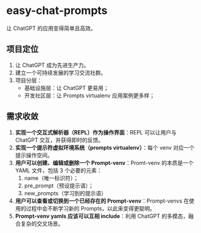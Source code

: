 # easy-chat-prompts

让 ChatGPT 的应用变得简单且高效。

## 项目定位

1. 让 ChatGPT 成为先进生产力。
2. 建立一个可持续发展的学习交流社群。
3. 项目分层：
    - 基础设施层：让 ChatGPT 更易用；
    - 开发社区层：让 Prompts virtualenv 应用案例更多样；

## 需求收敛

1. **实现一个交互式解析器（REPL）作为操作界面**：REPL 可以让用户与 ChatGPT 交互，并获得即时的反馈。
3. **实现一个提示符虚拟环境系统（prompts virtualenv）**：每个 venv 对应一个提示操作空间。
4. **用户可以创建、编辑或删除一个 Prompt-venv**：Promt-venv 的本质是一个 YAML 文件，包括 3 个必要的元素：
    1. name（唯一标识符）；
    2. pre_prompt（预设提示语）；
    3. new_prompts（学习到的提示语）
5. **用户可以查看或切换到一个已经存在的 Prompt-venv**：Prompt-venvs 在使用的过程中会不断学习新的 Prompts，以此来变得更聪明。
6. **Prompt-venv yamls 应该可以互相 include**：利用 ChatGPT 的多模态，融合复杂的交叉场景。